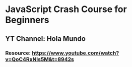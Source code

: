 # JavaScript Crash Course for Beginners
## YT Channel: Hola Mundo
### Resource: https://www.youtube.com/watch?v=QoC4RxNIs5M&t=8942s

